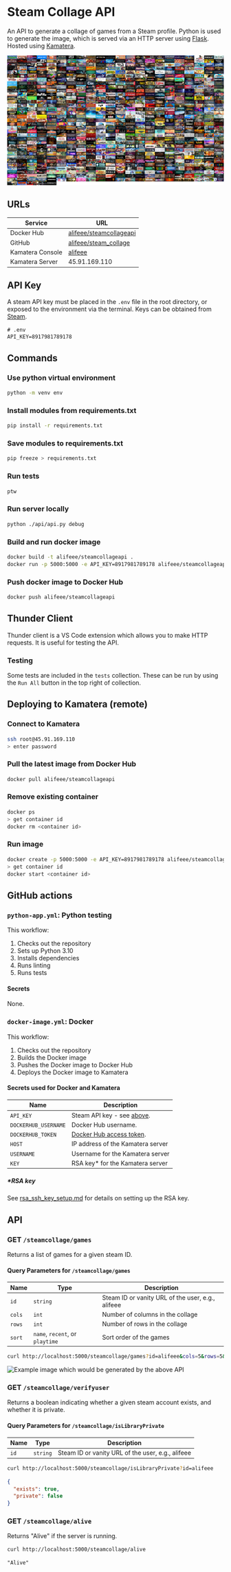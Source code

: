 # Steam Collage API

An API to generate a collage of games from a Steam profile. Python is used to generate the image, which is served via an HTTP server using [Flask](https://flask.palletsprojects.com/en/2.2.x/). Hosted using [Kamatera](https://console.kamatera.com/).

![Collage image](./images/alifeee.png)

## URLs

| Service | URL |
| -------- | --- |
| Docker Hub | [alifeee/steamcollageapi](https://hub.docker.com/repository/docker/alifeee/steamcollageapi) |
| GitHub | [alifeee/steam_collage](https://github.com/alifeee/steam_collage/) |
| Kamatera Console | [alifeee](https://console.kamatera.com/) |
| Kamatera Server | 45.91.169.110 |

## API Key

A steam API key must be placed in the `.env` file in the root directory, or exposed to the environment via the terminal. Keys can be obtained from [Steam](https://steamcommunity.com/dev/apikey).

```text
# .env
API_KEY=8917981789178
```

## Commands

### Use python virtual environment

```bash
python -m venv env
```

### Install modules from requirements.txt

```bash
pip install -r requirements.txt
```

### Save modules to requirements.txt

```bash
pip freeze > requirements.txt
```

### Run tests

```bash
ptw
```

### Run server locally

```bash
python ./api/api.py debug
```

### Build and run docker image

```bash
docker build -t alifeee/steamcollageapi .
docker run -p 5000:5000 -e API_KEY=8917981789178 alifeee/steamcollageapi
```

### Push docker image to Docker Hub

```bash
docker push alifeee/steamcollageapi
```

## Thunder Client

Thunder client is a VS Code extension which allows you to make HTTP requests. It is useful for testing the API.

### Testing

Some tests are included in the `tests` collection. These can be run by using the `Run All` button in the top right of collection.

## Deploying to Kamatera (remote)

### Connect to Kamatera

```bash
ssh root@45.91.169.110
> enter password
```

### Pull the latest image from Docker Hub

```bash
docker pull alifeee/steamcollageapi
```

### Remove existing container

```bash
docker ps
> get container id
docker rm <container id>
```

### Run image

```bash
docker create -p 5000:5000 -e API_KEY=8917981789178 alifeee/steamcollageapi
> get container id
docker start <container id>
```

## GitHub actions

### `python-app.yml`: Python testing

This workflow:

1. Checks out the repository
2. Sets up Python 3.10
3. Installs dependencies
4. Runs linting
5. Runs tests

#### Secrets

None.

### `docker-image.yml`: Docker

This workflow:

1. Checks out the repository
2. Builds the Docker image
3. Pushes the Docker image to Docker Hub
4. Deploys the Docker image to Kamatera

#### Secrets used for Docker and Kamatera

| Name | Description |
| ---- | ----------- |
| `API_KEY` | Steam API key - see [above](#api-key). |
| `DOCKERHUB_USERNAME` | Docker Hub username. |
| `DOCKERHUB_TOKEN` | [Docker Hub access token](https://docs.docker.com/docker-hub/access-tokens/). |
| `HOST` | IP address of the Kamatera server |
| `USERNAME` | Username for the Kamatera server |
| `KEY` | RSA key* for the Kamatera server |

##### *RSA key

See [rsa_ssh_key_setup.md](./rsa_ssh_key_setup.md) for details on setting up the RSA key.

## API

### GET `/steamcollage/games`

Returns a list of games for a given steam ID.

#### Query Parameters for `/steamcollage/games`

| Name | Type | Description |
| ---- | ---- | ----------- |
| `id` | `string` | Steam ID or vanity URL of the user, e.g., alifeee |
| `cols` | `int` | Number of columns in the collage |
| `rows` | `int` | Number of rows in the collage |
| `sort` | `name`, `recent`, or `playtime` | Sort order of the games |

```bash
curl http://localhost:5000/steamcollage/games?id=alifeee&cols=5&rows=5&sort=recent
```

![Example image which would be generated by the above API](images/api_collage.png)

### GET `/steamcollage/verifyuser`

Returns a boolean indicating whether a given steam account exists, and whether it is private.

#### Query Parameters for `/steamcollage/isLibraryPrivate`

| Name | Type | Description |
| ---- | ---- | ----------- |
| `id` | `string` | Steam ID or vanity URL of the user, e.g., alifeee |

```bash
curl http://localhost:5000/steamcollage/isLibraryPrivate?id=alifeee
```

```json
{
  "exists": true,
  "private": false
}
```

### GET `/steamcollage/alive`

Returns "Alive" if the server is running.

```bash
curl http://localhost:5000/steamcollage/alive
```

```text
"Alive"
```
